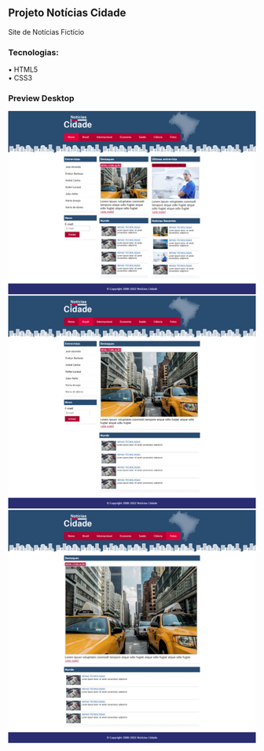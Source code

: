## Projeto Notícias Cidade

Site de Notícias Fictício

### Tecnologias:

:black_small_square: HTML5 <br>
:black_small_square: CSS3

### Preview Desktop

<img src="assets/imagens/home.png">
<img src="assets/imagens/brasil.png">
<img src="assets/imagens/fotos.png">